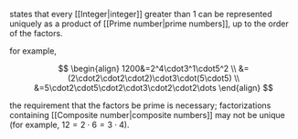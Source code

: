 states that every [[Integer|integer]] greater than 1 can be represented uniquely as a product of [[Prime number|prime numbers]], up to the order of the factors.

for example,

$$
\begin{align}
1200&=2^4\cdot3^1\cdot5^2 \\
&=(2\cdot2\cdot2\cdot2)\cdot3\cdot(5\cdot5) \\
&=5\cdot2\cdot5\cdot2\cdot3\cdot2\cdot2\dots
\end{align}
$$

the requirement that the factors be prime is necessary; factorizations containing [[Composite number|composite numbers]] may not be unique (for example, $12=2\cdot6=3\cdot4$).